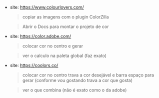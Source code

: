- site: https://www.colourlovers.com/
    > copiar as imagens com o plugin ColorZilla

    > Abrir o Docs para montar o projeto de cor

- site: https://color.adobe.com/
    > colocar cor no centro e gerar

    > ver o calculo na paleta global (faz exato)

- site: https://coolors.co/
    > colocar cor no centro trava a cor desejável e barra espaço para gerar (conforme vou gostando trava a cor que gosta)
    
    > ver o que combina (não é exato como o da adobe)